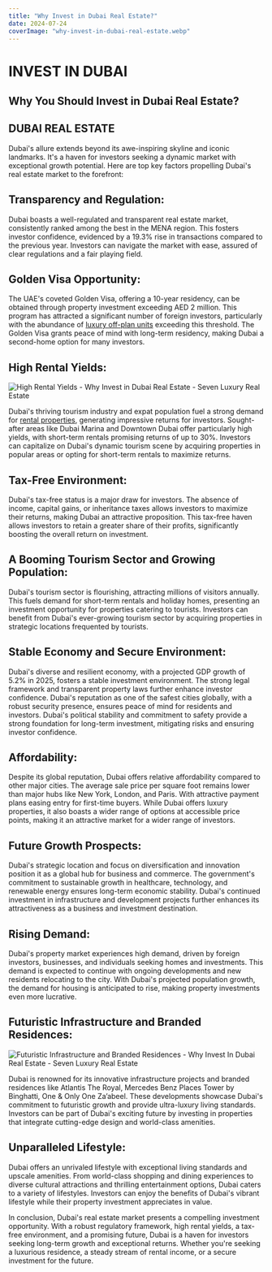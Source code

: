 ```yaml
---
title: "Why Invest in Dubai Real Estate?"
date: 2024-07-24
coverImage: "why-invest-in-dubai-real-estate.webp"
---
```


# INVEST IN DUBAI

## Why You Should Invest in Dubai Real Estate?

## DUBAI REAL ESTATE

Dubai's allure extends beyond its awe-inspiring skyline and iconic landmarks. It's a haven for investors seeking a dynamic market with exceptional growth potential. Here are top key factors propelling Dubai's real estate market to the forefront:

## Transparency and Regulation:

Dubai boasts a well-regulated and transparent real estate market, consistently ranked among the best in the MENA region. This fosters investor confidence, evidenced by a 19.3% rise in transactions compared to the previous year. Investors can navigate the market with ease, assured of clear regulations and a fair playing field.

## Golden Visa Opportunity:

The UAE's coveted Golden Visa, offering a 10-year residency, can be obtained through property investment exceeding AED 2 million. This program has attracted a significant number of foreign investors, particularly with the abundance of [luxury off-plan units](https://sevenluxuryrealestate.com/dubai-luxury-offplan-projects/ "Dubai Luxury Offplan Projects - Seven Luxury Real Estate") exceeding this threshold. The Golden Visa grants peace of mind with long-term residency, making Dubai a second-home option for many investors.

## High Rental Yields:

 ![High Rental Yields - Why Invest in Dubai Real Estate - Seven Luxury Real Estate](images/high-rental-yields-why-invest-in-dubai-real-estate-seven-luxury-real-estate-1000x589.webp)

Dubai's thriving tourism industry and expat population fuel a strong demand for [rental properties](https://sevenluxuryrealestate.com/dubai-properties-for-rent/ "Dubai Properties For Rent - Seven Luxury Real Estate"), generating impressive returns for investors. Sought-after areas like Dubai Marina and Downtown Dubai offer particularly high yields, with short-term rentals promising returns of up to 30%. Investors can capitalize on Dubai's dynamic tourism scene by acquiring properties in popular areas or opting for short-term rentals to maximize returns.

## Tax-Free Environment:

Dubai's tax-free status is a major draw for investors. The absence of income, capital gains, or inheritance taxes allows investors to maximize their returns, making Dubai an attractive proposition. This tax-free haven allows investors to retain a greater share of their profits, significantly boosting the overall return on investment.

## A Booming Tourism Sector and Growing Population:

Dubai's tourism sector is flourishing, attracting millions of visitors annually. This fuels demand for short-term rentals and holiday homes, presenting an investment opportunity for properties catering to tourists. Investors can benefit from Dubai's ever-growing tourism sector by acquiring properties in strategic locations frequented by tourists.

## Stable Economy and Secure Environment:

Dubai's diverse and resilient economy, with a projected GDP growth of 5.2% in 2025, fosters a stable investment environment. The strong legal framework and transparent property laws further enhance investor confidence. Dubai's reputation as one of the safest cities globally, with a robust security presence, ensures peace of mind for residents and investors. Dubai's political stability and commitment to safety provide a strong foundation for long-term investment, mitigating risks and ensuring investor confidence.

## Affordability:

Despite its global reputation, Dubai offers relative affordability compared to other major cities. The average sale price per square foot remains lower than major hubs like New York, London, and Paris. With attractive payment plans easing entry for first-time buyers. While Dubai offers luxury properties, it also boasts a wider range of options at accessible price points, making it an attractive market for a wider range of investors.

## Future Growth Prospects:

Dubai's strategic location and focus on diversification and innovation position it as a global hub for business and commerce. The government's commitment to sustainable growth in healthcare, technology, and renewable energy ensures long-term economic stability. Dubai's continued investment in infrastructure and development projects further enhances its attractiveness as a business and investment destination.

## Rising Demand:

Dubai's property market experiences high demand, driven by foreign investors, businesses, and individuals seeking homes and investments. This demand is expected to continue with ongoing developments and new residents relocating to the city. With Dubai's projected population growth, the demand for housing is anticipated to rise, making property investments even more lucrative.

## Futuristic Infrastructure and Branded Residences:

![Futuristic Infrastructure and Branded Residences - Why Invest In Dubai Real Estate - Seven Luxury Real Estate](images/futuristic-infrastructure-and-branded-residences-why-invest-in-dubai-real-estate-seven-luxury-real-estate-1000x589.webp)

Dubai is renowned for its innovative infrastructure projects and branded residences like Atlantis The Royal, Mercedes Benz Places Tower by Binghatti, One & Only One Za’abeel. These developments showcase Dubai's commitment to futuristic growth and provide ultra-luxury living standards. Investors can be part of Dubai's exciting future by investing in properties that integrate cutting-edge design and world-class amenities.

## Unparalleled Lifestyle:

Dubai offers an unrivaled lifestyle with exceptional living standards and upscale amenities. From world-class shopping and dining experiences to diverse cultural attractions and thrilling entertainment options, Dubai caters to a variety of lifestyles. Investors can enjoy the benefits of Dubai's vibrant lifestyle while their property investment appreciates in value.

In conclusion, Dubai's real estate market presents a compelling investment opportunity. With a robust regulatory framework, high rental yields, a tax-free environment, and a promising future, Dubai is a haven for investors seeking long-term growth and exceptional returns. Whether you're seeking a luxurious residence, a steady stream of rental income, or a secure investment for the future.
